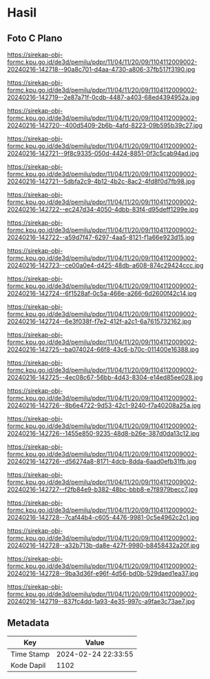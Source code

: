 # Hasil

## Foto C Plano

https://sirekap-obj-formc.kpu.go.id/de3d/pemilu/pdpr/11/04/11/20/09/1104112009002-20240216-142718--90a8c701-d4aa-4730-a806-37fb517f3190.jpg

https://sirekap-obj-formc.kpu.go.id/de3d/pemilu/pdpr/11/04/11/20/09/1104112009002-20240216-142719--2e87a71f-0cdb-4487-a403-68ed4394952a.jpg

https://sirekap-obj-formc.kpu.go.id/de3d/pemilu/pdpr/11/04/11/20/09/1104112009002-20240216-142720--400d5409-2b6b-4afd-8223-09b595b39c27.jpg

https://sirekap-obj-formc.kpu.go.id/de3d/pemilu/pdpr/11/04/11/20/09/1104112009002-20240216-142721--9f8c9335-050d-4424-8851-0f3c5cab94ad.jpg

https://sirekap-obj-formc.kpu.go.id/de3d/pemilu/pdpr/11/04/11/20/09/1104112009002-20240216-142721--5dbfa2c9-4b12-4b2c-8ac2-4fd8f0d7fb98.jpg

https://sirekap-obj-formc.kpu.go.id/de3d/pemilu/pdpr/11/04/11/20/09/1104112009002-20240216-142722--ec247d34-4050-4dbb-83f4-d95deff1299e.jpg

https://sirekap-obj-formc.kpu.go.id/de3d/pemilu/pdpr/11/04/11/20/09/1104112009002-20240216-142722--a59d7f47-6297-4aa5-8121-f1a66e923d15.jpg

https://sirekap-obj-formc.kpu.go.id/de3d/pemilu/pdpr/11/04/11/20/09/1104112009002-20240216-142723--ce00a0e4-d425-48db-a608-874c29424ccc.jpg

https://sirekap-obj-formc.kpu.go.id/de3d/pemilu/pdpr/11/04/11/20/09/1104112009002-20240216-142724--6f1528af-0c5a-466e-a266-6d2600f42c14.jpg

https://sirekap-obj-formc.kpu.go.id/de3d/pemilu/pdpr/11/04/11/20/09/1104112009002-20240216-142724--6e3f038f-f7e2-412f-a2c1-6a7615732162.jpg

https://sirekap-obj-formc.kpu.go.id/de3d/pemilu/pdpr/11/04/11/20/09/1104112009002-20240216-142725--ba074024-66f8-43c6-b70c-011400e16388.jpg

https://sirekap-obj-formc.kpu.go.id/de3d/pemilu/pdpr/11/04/11/20/09/1104112009002-20240216-142725--4ec08c67-56bb-4d43-8304-e14ed85ee028.jpg

https://sirekap-obj-formc.kpu.go.id/de3d/pemilu/pdpr/11/04/11/20/09/1104112009002-20240216-142726--8b6e4722-9d53-42c1-9240-f7a40208a25a.jpg

https://sirekap-obj-formc.kpu.go.id/de3d/pemilu/pdpr/11/04/11/20/09/1104112009002-20240216-142726--1455e850-9235-48d8-b26e-387d0da13c12.jpg

https://sirekap-obj-formc.kpu.go.id/de3d/pemilu/pdpr/11/04/11/20/09/1104112009002-20240216-142726--d56274a8-8171-4dcb-8dda-6aad0efb31fb.jpg

https://sirekap-obj-formc.kpu.go.id/de3d/pemilu/pdpr/11/04/11/20/09/1104112009002-20240216-142727--f2fb84e9-b382-48bc-bbb8-e7f8979becc7.jpg

https://sirekap-obj-formc.kpu.go.id/de3d/pemilu/pdpr/11/04/11/20/09/1104112009002-20240216-142728--7caf44b4-c605-4476-9981-0c5e4962c2c1.jpg

https://sirekap-obj-formc.kpu.go.id/de3d/pemilu/pdpr/11/04/11/20/09/1104112009002-20240216-142728--a32b713b-da8e-427f-9980-b8458432a20f.jpg

https://sirekap-obj-formc.kpu.go.id/de3d/pemilu/pdpr/11/04/11/20/09/1104112009002-20240216-142728--9ba3d36f-e96f-4d56-bd0b-529daed1ea37.jpg

https://sirekap-obj-formc.kpu.go.id/de3d/pemilu/pdpr/11/04/11/20/09/1104112009002-20240216-142719--837fc4dd-1a93-4e35-997c-a9fae3c73ae7.jpg


## Metadata

| Key        | Value               |
| ---------- | ------------------- |
| Time Stamp | 2024-02-24 22:33:55 |
| Kode Dapil | 1102                |



